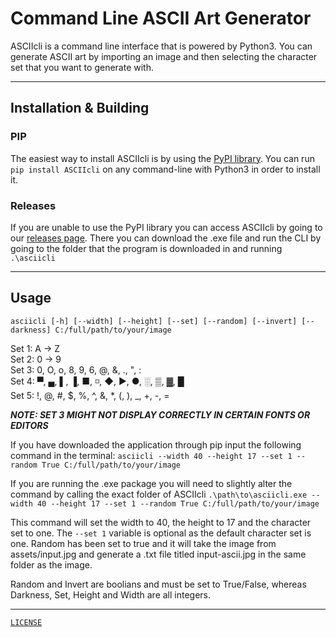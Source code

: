 # Command Line ASCII Art Generator

ASCIIcli is a command line interface that is powered by Python3. You can generate ASCII art by importing an image and then selecting the character set that you want to generate with.

---

## Installation & Building

### PIP

The easiest way to install ASCIIcli is by using the [PyPI library](https://pypi.org/project/asciicli/).
You can run `pip install ASCIIcli` on any command-line with Python3 in order to install it.

### Releases

If you are unable to use the PyPI library you can access ASCIIcli by going to our [releases page](https://github.com/mrq-andras/asciicli/releases). There you can download the .exe file and run the CLI by going to the folder that the program is downloaded in and running `.\asciicli`

---

## Usage

`asciicli [-h] [--width] [--height] [--set] [--random] [--invert] [--darkness] C:/full/path/to/your/image`

Set 1: A -> Z  
Set 2: 0 -> 9  
Set 3: 0, O, o, 8, 9, 6, @, &, ., ", :  
Set 4: ▀, ▄, ▌, ▐, ■, ◽, ◆, ►, ●, ░, ▒, ▓, █  
Set 5: !, @, #, $, %, ^, &, *, (, ), _, +, -, =  

**_NOTE: SET 3 MIGHT NOT DISPLAY CORRECTLY IN CERTAIN FONTS OR EDITORS_**

If you have downloaded the application through pip input the following command in the terminal:
`asciicli --width 40 --height 17 --set 1 --random True C:/full/path/to/your/image`

If you are running the .exe package you will need to slightly alter the command by calling the exact folder of ASCIIcli
`.\path\to\asciicli.exe --width 40 --height 17 --set 1 --random True C:/full/path/to/your/image`

This command will set the width to 40, the height to 17 and the character set to one. The `--set 1` variable is optional as the default character set is one. Random has been set to true and it will take the image from assets/input.jpg and generate a .txt file titled input-ascii.jpg in the same folder as the image.

Random and Invert are boolians and must be set to True/False, whereas Darkness, Set, Height and Width are all integers.

---
[`LICENSE`](./LICENSE)
